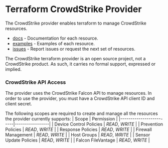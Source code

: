 # Terraform CrowdStrike Provider

The CrowdStrike provider enables terraform to manage CrowdStrike resources.
 
- [docs](./docs/) - Documentation for each resource.
- [examples](./examples/) - Examples of each resource.
- [issues](https://github.com/crowdstrike/terraform-provider-crowdstrike/issues) - Report issues or request the next set of resources.

The CrowdStrike terraform provider is an open source project, not a CrowdStrike product. As such, it carries no formal support, expressed or implied.

### CrowdStrike API Access
The provider uses the CrowdStrike Falcon API to manage resources. In order to use the provider, you must have a CrowdStrike API client ID and client secret.

The following scopes are required to create and manage all the resources the provider currently supports:
| Scope                   | Permission      |
|-------------------------|-----------------|
| Device Control Policies | *READ*, *WRITE* |
| Prevention Policies     | *READ*, *WRITE* |
| Response Policies       | *READ*, *WRITE* |
| Firewall Management     | *READ*, *WRITE* |
| Host Groups             | *READ*, *WRITE* |
| Sensor Update Policies  | *READ*, *WRITE* |
| Falcon FileVantage      | *READ*, *WRITE* |


